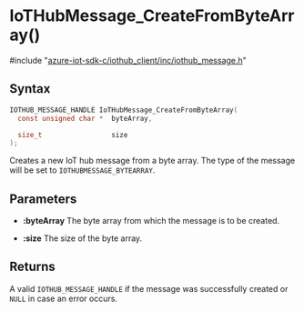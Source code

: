 # IoTHubMessage_CreateFromByteArray()

\#include "[azure-iot-sdk-c/iothub_client/inc/iothub_message.h](../iot-c-ref-iothub-message-h.md)"  

## Syntax

```C
IOTHUB_MESSAGE_HANDLE IoTHubMessage_CreateFromByteArray(
  const unsigned char *  byteArray,

  size_t                 size
);
```

Creates a new IoT hub message from a byte array. The type of the message will be set to `IOTHUBMESSAGE_BYTEARRAY`.

## Parameters
* **:byteArray** The byte array from which the message is to be created. 

* **:size** The size of the byte array.

## Returns
A valid `IOTHUB_MESSAGE_HANDLE` if the message was successfully created or `NULL` in case an error occurs.

